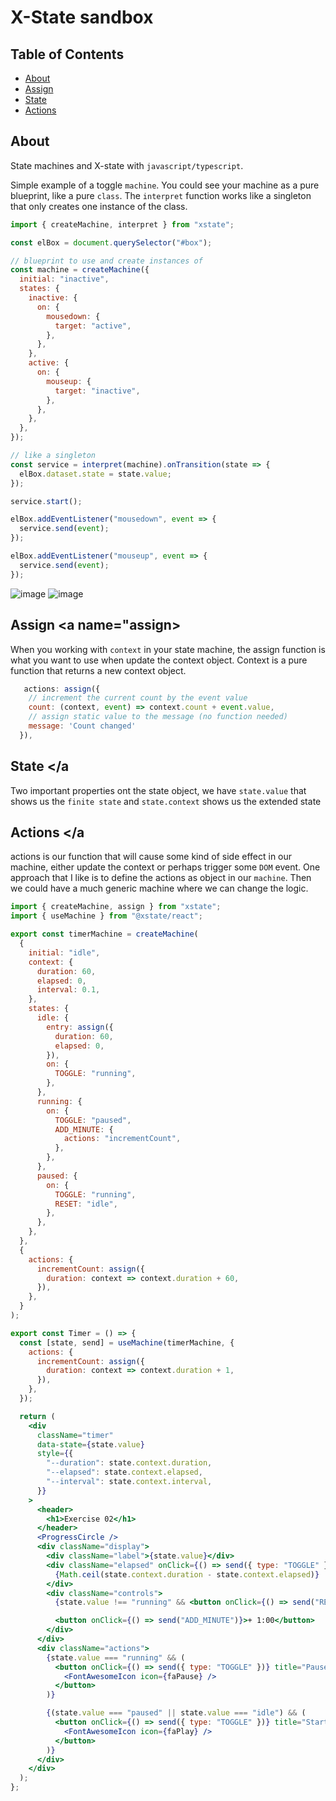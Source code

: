 # X-State sandbox

## Table of Contents

- [About](#about)
- [Assign](#assign)
- [State](#state)
- [Actions](#actions)

## About <a name = "about"></a>

State machines and X-state with `javascript/typescript`.

Simple example of a toggle `machine`.
You could see your machine as a pure blueprint, like a pure `class`.
The `interpret` function works like a singleton that only creates one instance of the class.

```js
import { createMachine, interpret } from "xstate";

const elBox = document.querySelector("#box");

// blueprint to use and create instances of
const machine = createMachine({
  initial: "inactive",
  states: {
    inactive: {
      on: {
        mousedown: {
          target: "active",
        },
      },
    },
    active: {
      on: {
        mouseup: {
          target: "inactive",
        },
      },
    },
  },
});

// like a singleton
const service = interpret(machine).onTransition(state => {
  elBox.dataset.state = state.value;
});

service.start();

elBox.addEventListener("mousedown", event => {
  service.send(event);
});

elBox.addEventListener("mouseup", event => {
  service.send(event);
});
```

![image](/n.svg)
![image](/x.gif)

## Assign <a name="assign></a>

When you working with `context` in your state machine, the assign function is what you want to use when update the context object.
Context is a pure function that returns a new context object.

```js
   actions: assign({
    // increment the current count by the event value
    count: (context, event) => context.count + event.value,
    // assign static value to the message (no function needed)
    message: 'Count changed'
  }),
```

## State <a name="state"></a

Two important properties ont the state object, we have `state.value` that shows us the `finite state` and `state.context` shows us the extended state

## Actions <a name="actions"></a

actions is our function that will cause some kind of side effect in our machine, either update the context or perhaps trigger some `DOM` event.
One approach that I like is to define the actions as object in our `machine`.
Then we could have a much generic machine where we can change the logic.

```jsx
import { createMachine, assign } from "xstate";
import { useMachine } from "@xstate/react";

export const timerMachine = createMachine(
  {
    initial: "idle",
    context: {
      duration: 60,
      elapsed: 0,
      interval: 0.1,
    },
    states: {
      idle: {
        entry: assign({
          duration: 60,
          elapsed: 0,
        }),
        on: {
          TOGGLE: "running",
        },
      },
      running: {
        on: {
          TOGGLE: "paused",
          ADD_MINUTE: {
            actions: "incrementCount",
          },
        },
      },
      paused: {
        on: {
          TOGGLE: "running",
          RESET: "idle",
        },
      },
    },
  },
  {
    actions: {
      incrementCount: assign({
        duration: context => context.duration + 60,
      }),
    },
  }
);

export const Timer = () => {
  const [state, send] = useMachine(timerMachine, {
    actions: {
      incrementCount: assign({
        duration: context => context.duration + 1,
      }),
    },
  });

  return (
    <div
      className="timer"
      data-state={state.value}
      style={{
        "--duration": state.context.duration,
        "--elapsed": state.context.elapsed,
        "--interval": state.context.interval,
      }}
    >
      <header>
        <h1>Exercise 02</h1>
      </header>
      <ProgressCircle />
      <div className="display">
        <div className="label">{state.value}</div>
        <div className="elapsed" onClick={() => send({ type: "TOGGLE" })}>
          {Math.ceil(state.context.duration - state.context.elapsed)}
        </div>
        <div className="controls">
          {state.value !== "running" && <button onClick={() => send("RESET")}>Reset</button>}

          <button onClick={() => send("ADD_MINUTE")}>+ 1:00</button>
        </div>
      </div>
      <div className="actions">
        {state.value === "running" && (
          <button onClick={() => send({ type: "TOGGLE" })} title="Pause timer">
            <FontAwesomeIcon icon={faPause} />
          </button>
        )}

        {(state.value === "paused" || state.value === "idle") && (
          <button onClick={() => send({ type: "TOGGLE" })} title="Start timer">
            <FontAwesomeIcon icon={faPlay} />
          </button>
        )}
      </div>
    </div>
  );
};
```
